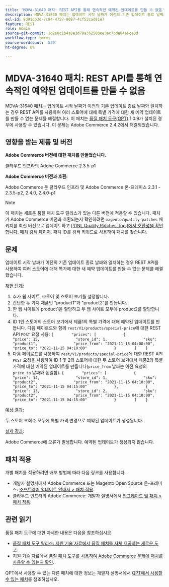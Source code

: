 ```yaml
---
title: 'MDVA-31640 패치: REST API를 통해 연속적인 예약된 업데이트를 만들 수 없음'
description: MDVA-31640 패치는 업데이트 시작 날짜가 이전의 기존 업데이트 종료 날짜와 일치하는 경우 REST API를 사용하여 여러 스토어에 대해 특별 가격에 대한 새 예약 업데이트를 만들 수 없는 문제를 해결합니다. 이 패치는 [Quality Patches Tool (QPT)](/help/announcements/adobe-commerce-announcements/magento-quality-patches-released-new-tool-to-self-serve-quality-patches.md) 1.0.9가 설치된 경우 사용할 수 있습니다. 이 문제는 Adobe Commerce 2.4.2에서 해결되었습니다.
exl-id: 8d91db3d-7c94-4757-8087-4cf53cad81e7
feature: REST
role: Admin
source-git-commit: 1d2e0c1b4a8e3d79a362500ee3ec7bde84a6ce0d
workflow-type: tm+mt
source-wordcount: '539'
ht-degree: 0%

---
```


# MDVA-31640 패치: REST API를 통해 연속적인 예약된 업데이트를 만들 수 없음

MDVA-31640 패치는 업데이트 시작 날짜가 이전의 기존 업데이트 종료 날짜와 일치하는 경우 REST API를 사용하여 여러 스토어에 대해 특별 가격에 대한 새 예약 업데이트를 만들 수 없는 문제를 해결합니다. 이 패치는 [품질 패치 도구(QPT)](/help/announcements/adobe-commerce-announcements/magento-quality-patches-released-new-tool-to-self-serve-quality-patches.md) 1.0.9가 설치된 경우에 사용할 수 있습니다. 이 문제는 Adobe Commerce 2.4.2에서 해결되었습니다.

## 영향을 받는 제품 및 버전

**Adobe Commerce 버전에 대한 패치를 만들었습니다.**

클라우드 인프라의 Adobe Commerce 2.3.5-p1

**Adobe Commerce 버전과 호환:**

Adobe Commerce 온 클라우드 인프라 및 Adobe Commerce 온-프레미스 2.3.1 - 2.3.5-p2, 2.4.0, 2.4.0-p1

>[!NOTE]
>
>이 패치는 새로운 품질 패치 도구 릴리스가 있는 다른 버전에 적용할 수 있습니다. 패치가 Adobe Commerce 버전과 호환되는지 확인하려면 `magento/quality-patches` 패키지를 최신 버전으로 업데이트하고 [[!DNL Quality Patches Tool]에서 호환성을 확인합니다. 패치 검색 페이지](https://devdocs.magento.com/quality-patches/tool.html#patch-grid). 패치 ID를 검색 키워드로 사용하여 패치를 찾습니다.

## 문제

업데이트 시작 날짜가 이전의 기존 업데이트 종료 날짜와 일치하는 경우 REST API를 사용하여 여러 스토어에 대해 특가에 대한 새 예약 업데이트를 만들 수 없는 문제를 해결했습니다.

<u>재현 단계</u>:

1. 추가 웹 사이트, 스토어 및 스토어 보기를 설정합니다.
1. 간단한 두 가지 제품인 &quot;product1&quot;과 &quot;product2&quot;를 만듭니다.
1. 한 웹 사이트에 product1을 할당하고 두 웹 사이트 모두에 product2를 할당합니다.
1. ID 1인 스토어의 스토어 보기에서 제품1의 특별 가격에 대해 예약된 업데이트를 만듭니다. 다음 페이로드와 함께 `rest/V1/products/special-price`에 대한 REST API `POST` 요청 사용:
   `{        "prices": [            {                "price": 15,                "store_id": 1,                "sku": "product1",                "price_from": "2021-11-15 04:00:00",                "price_to": "2021-11-15 04:10:00"            }        ]    }`
1. 다음 페이로드를 사용하여 `rest/V1/products/special-price`에 대한 REST API `POST` 요청을 사용하여 ID 1 및 2의 스토어에 대한 두 스토어 보기에서 제품2의 특별 가격에 대한 예약된 업데이트를 만듭니다(`price_from` 날짜는 이전 요청의 `price_to` 날짜와 동일함).
   `{        "prices": [            {                "price": 14,                "store_id": 1,                "sku": "product2",                "price_from": "2021-11-15 04:10:00",                "price_to": "2021-11-15 04:15:00"            },            {                "price": 13,                "store_id": 2,                "sku": "product2",                "price_from": "2021-11-15 04:10:00",                "price_to": "2021-11-15 04:15:00"            }        ]    }`

<u>예상 결과</u>:

두 스토어 조회수 모두에 특별 가격 변경으로 예약된 업데이트가 생성됩니다.

<u>실제 결과</u>:

Adobe Commerce에 오류가 발생합니다. 예약된 업데이트가 생성되지 않습니다.

## 패치 적용

개별 패치를 적용하려면 배포 방법에 따라 다음 링크를 사용합니다.

* 개발자 설명서에서 Adobe Commerce 또는 Magento Open Source 온-프레미스: [소프트웨어 업데이트 안내서 > 패치 적용](https://devdocs.magento.com/guides/v2.4/comp-mgr/patching/mqp.html).
* 클라우드 인프라의 Adobe Commerce: 개발자 설명서에서 [업그레이드 및 패치 > 패치 적용](https://devdocs.magento.com/cloud/project/project-patch.html).

## 관련 읽기

품질 패치 도구에 대한 자세한 내용은 다음을 참조하십시오.

* [품질 패치 도구 릴리스: 지원 기술 자료에서 품질 패치를 자체 제공하는 새로운 도구](/help/announcements/adobe-commerce-announcements/magento-quality-patches-released-new-tool-to-self-serve-quality-patches.md).
* 지원 기술 자료에서 [품질 패치 도구를 사용하여 Adobe Commerce 문제에 패치를 사용할 수 있는지 확인](/help/support-tools/patches-available-in-qpt-tool/check-patch-for-magento-issue-with-magento-quality-patches.md).

QPT에서 사용할 수 있는 다른 패치에 대한 정보는 개발자 설명서에서 [QPT에서 사용할 수 있는 패치](https://devdocs.magento.com/quality-patches/tool.html#patch-grid)를 참조하십시오.
